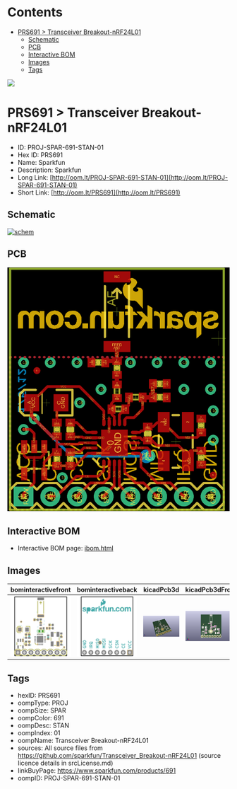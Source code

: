 



Contents
========

* [PRS691 > Transceiver Breakout-nRF24L01](#prs691--transceiver-breakout-nrf24l01)
	* [Schematic](#schematic)
	* [PCB](#pcb)
	* [Interactive BOM](#interactive-bom)
	* [Images](#images)
	* [Tags](#tags)
  
![][im]
# PRS691 > Transceiver Breakout-nRF24L01

- ID: PROJ-SPAR-691-STAN-01
- Hex ID: PRS691
- Name: Sparkfun
- Description: Sparkfun
- Long Link: [http://oom.lt/PROJ-SPAR-691-STAN-01](http://oom.lt/PROJ-SPAR-691-STAN-01)
- Short Link: [http://oom.lt/PRS691](http://oom.lt/PRS691)

## Schematic
  
[![schem](eagleSchemImage.png)](eagleSchemImage.png)
## PCB
  
[![pcb](eagleImage.png)](eagleImage.png)
## Interactive BOM

- Interactive BOM page: [ibom.html](https://htmlpreview.github.io/?https://github.com/oomlout/oomlout_OOMP_projects/blob/main/PROJ-SPAR-691-STAN-01/kicad/bom/ibom.html)

## Images
  
  

|bominteractivefront|bominteractiveback|kicadPcb3d|kicadPcb3dFront|kicadPcb3dBack|eagleImage|eagleSchemImage|
| :---: | :---: | :---: | :---: | :---: | :---: | :---: |
|[![bominteractivefront](bomFront_140.png)](bomFront.png)|[![bominteractiveback](bomBack_140.png)](bomBack.png)|[![kicadPcb3d](kicadPcb3d_140.png)](kicadPcb3d.png)|[![kicadPcb3dFront](kicadPcb3dFront_140.png)](kicadPcb3dFront.png)|[![kicadPcb3dBack](kicadPcb3dBack_140.png)](kicadPcb3dBack.png)|[![eagleImage](eagleImage_140.png)](eagleImage.png)|[![eagleSchemImage](eagleSchemImage_140.png)](eagleSchemImage.png)|

## Tags

- hexID: PRS691
- oompType: PROJ
- oompSize: SPAR
- oompColor: 691
- oompDesc: STAN
- oompIndex: 01
- oompName: Transceiver Breakout-nRF24L01
- sources: All source files from https://github.com/sparkfun/Transceiver_Breakout-nRF24L01 (source licence details in srcLicense.md)
- linkBuyPage: https://www.sparkfun.com/products/691
- oompID: PROJ-SPAR-691-STAN-01



[im]: kicadPcb3d_450.png
